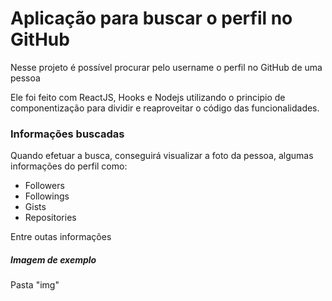 # Aplicação para buscar o perfil no GitHub

Nesse projeto é possível procurar pelo username o perfil no GitHub de uma pessoa



Ele foi feito com ReactJS, Hooks e Nodejs utilizando o principio de componentização para dividir e reaproveitar o código das funcionalidades.



### Informações buscadas

Quando efetuar a busca, conseguirá visualizar a foto da pessoa, algumas informações do perfil como:

- Followers
- Followings
- Gists
- Repositories

Entre outas informações



##### Imagem de exemplo

Pasta "img"



